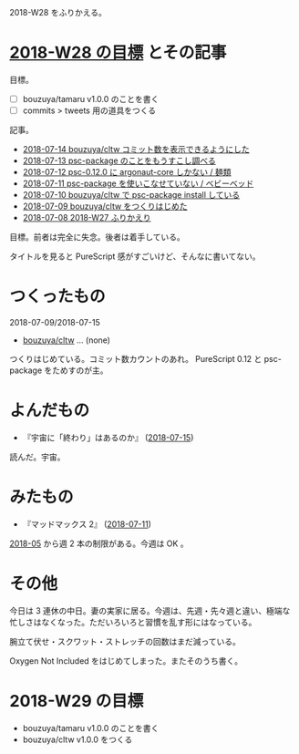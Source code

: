 2018-W28 をふりかえる。

# [2018-W28 の目標][2018-07-08] とその記事

目標。

- ☐ bouzuya/tamaru v1.0.0 のことを書く
- ☐ commits > tweets 用の道具をつくる

記事。

- [2018-07-14 bouzuya/cltw コミット数を表示できるようにした][2018-07-14]
- [2018-07-13 psc-package のことをもうすこし調べる][2018-07-13]
- [2018-07-12 psc-0.12.0 に argonaut-core しかない / 麺類][2018-07-12]
- [2018-07-11 psc-package を使いこなせていない / ベビーベッド][2018-07-11]
- [2018-07-10 bouzuya/cltw で psc-package install している][2018-07-10]
- [2018-07-09 bouzuya/cltw をつくりはじめた][2018-07-09]
- [2018-07-08 2018-W27 ふりかえり][2018-07-08]

目標。前者は完全に失念。後者は着手している。

タイトルを見ると PureScript 感がすごいけど、そんなに書いてない。

# つくったもの

2018-07-09/2018-07-15

- [bouzuya/cltw][] ... (none)

つくりはじめている。コミット数カウントのあれ。 PureScript 0.12 と psc-package をためすのが主。

# よんだもの

- 『宇宙に「終わり」はあるのか』 ([2018-07-15][])

読んだ。宇宙。

# みたもの

- 『マッドマックス 2』 ([2018-07-11][])

[2018-05][2018-04-30] から週 2 本の制限がある。今週は OK 。

# その他

今日は 3 連休の中日。妻の実家に居る。今週は、先週・先々週と違い、極端な忙しさはなくなった。ただいろいろと習慣を乱す形にはなっている。

腕立て伏せ・スクワット・ストレッチの回数はまだ減っている。

Oxygen Not Included をはじめてしまった。またそのうち書く。

# 2018-W29 の目標

- bouzuya/tamaru v1.0.0 のことを書く
- bouzuya/cltw v1.0.0 をつくる

[2018-04-30]: https://blog.bouzuya.net/2018/04/30/
[2018-07-08]: https://blog.bouzuya.net/2018/07/08/
[2018-07-09]: https://blog.bouzuya.net/2018/07/09/
[2018-07-10]: https://blog.bouzuya.net/2018/07/10/
[2018-07-11]: https://blog.bouzuya.net/2018/07/11/
[2018-07-12]: https://blog.bouzuya.net/2018/07/12/
[2018-07-13]: https://blog.bouzuya.net/2018/07/13/
[2018-07-14]: https://blog.bouzuya.net/2018/07/14/
[2018-07-15]: https://blog.bouzuya.net/2018/07/15/
[bouzuya/cltw]: https://github.com/bouzuya/cltw
